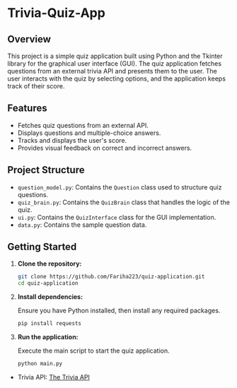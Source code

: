# Trivia-Quiz-App

## Overview

This project is a simple quiz application built using Python and the Tkinter library for the graphical user interface (GUI). The quiz application fetches questions from an external trivia API and presents them to the user. The user interacts with the quiz by selecting options, and the application keeps track of their score.

## Features

- Fetches quiz questions from an external API.
- Displays questions and multiple-choice answers.
- Tracks and displays the user's score.
- Provides visual feedback on correct and incorrect answers.

## Project Structure

- `question_model.py`: Contains the `Question` class used to structure quiz questions.
- `quiz_brain.py`: Contains the `QuizBrain` class that handles the logic of the quiz.
- `ui.py`: Contains the `QuizInterface` class for the GUI implementation.
- `data.py`: Contains the sample question data.

## Getting Started

1. **Clone the repository:**

    ```bash
    git clone https://github.com/Fariha223/quiz-application.git
    cd quiz-application
    ```

2. **Install dependencies:**

    Ensure you have Python installed, then install any required packages.

    ```bash
    pip install requests
    ```

3. **Run the application:**

    Execute the main script to start the quiz application.

    ```bash
    python main.py
    ```

- Trivia API: [The Trivia API](https://the-trivia-api.com)
